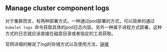 ## Manage cluster component logs
 对于集群而言，有两种部署方式。一种通过pod部署的方式，可以简单的通过`kubelet logs `命令获取具体的pod日志内容。另外一种属于进程方式部署，这种方式的日志就应该直接在磁盘目录或者指定的工具获取。

 官网详细的解说了log的存储方式以及使用方法，[链接](https://kubernetes.io/docs/concepts/cluster-administration/logging/)